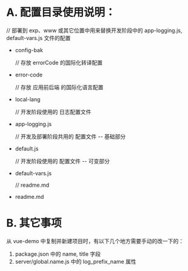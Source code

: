 # A. 配置目录使用说明：

  // 部署到 exp、www 或其它位置中用来替换开发阶段中的 app-logging.js, default-vars.js 文件的配置
+ config-bak

  // 存放 errorCode 的国际化转译配置
+ error-code

  // 存放 应用前后端 的国际化语言配置
+ local-lang

  // 开发阶段使用的 日志配置文件
- app-logging.js

  // 开发及部署阶段共用的 配置文件 -- 基础部分
- default.js

  // 开发阶段使用的 配置文件 -- 可变部分
- default-vars.js

  // readme.md
- readme.md

# B. 其它事项
从 vue-demo 中复制并新建项目时，有以下几个地方需要手动的改一下的：

1. package.json 中的 name, title 字段
2. server/global.name.js 中的 log_prefix_name 属性